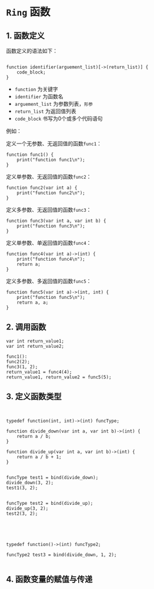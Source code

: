 # ```Ring``` 函数


## 1. 函数定义

函数定义的语法如下：

```

function identifier(arguement_list)[->(return_list)] {
    code_block;
}
```

- ```function``` 为关键字
- ```identifier``` 为函数名
- ```arguement_list``` 为参数列表，```形参```
- ```return_list``` 为返回值列表
- ```code_block``` 书写为0个或多个代码语句


例如：

定义一个无参数、无返回值的函数```func1```：

```
function func1() {
    print("function func1\n");
}
```



定义单参数、无返回值的函数```func2```：
```
function func2(var int a) {
    print("function func2\n");
}

```

定义多参数、无返回值的函数```func3```：
```
function func3(var int a, var int b) {
    print("function func3\n");
}
```


定义单参数、单返回值的函数```func4```：
```
function func4(var int a)->(int) {
    print("function func4\n");
    return a;
}
```

定义多参数、多返回值的函数```func5```：
```
function func5(var int a)->(int, int) {
    print("function func5\n");
    return a, a;
}
```


## 2. 调用函数

```
var int return_value1;
var int return_value2;

func1():
func2(2);
func3(1, 2);
return_value1 = func4(4);
return_value1, return_value2 = func5(5);
```


## 3. 定义函数类型

```


typedef function(int, int)->(int) funcType;

function divide_down(var int a, var int b)->(int) {
    return a / b;
}

function divide_up(var int a, var int b)->(int) {
    return a / b + 1;
}


funcType test1 = bind(divide_down);
divide_down(3, 2);
test1(3, 2);


funcType test2 = bind(divide_up);
divide_up(3, 2);
test2(3, 2);





typedef function()->(int) funcType2;

funcType2 test3 = bind(divide_down, 1, 2);


```


## 4. 函数变量的赋值与传递


